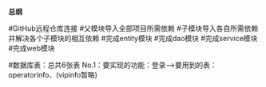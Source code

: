 **总纲**

#GitHub远程仓库连接
#父模块导入全部项目所需依赖
#子模块导入各自所需依赖并解决各个子模块的相互依赖
#完成entity模块
#完成dao模块
#完成service模块
#完成web模块

  #数据库表：总共6张表
   No.1：要实现的功能：登录-->要用到的表：operatorinfo、(vipinfo暂略)